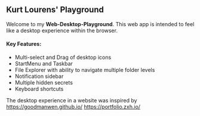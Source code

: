 ## Kurt Lourens' Playground


Welcome to my **Web-Desktop-Playground**. This web app is intended to feel like a desktop experience within the browser.


#### Key Features:
- Multi-select and Drag of desktop icons
- StartMenu and Taskbar
- File Explorer with ability to navigate multiple folder levels
- Notification sidebar
- Multiple hidden secrets
- Keyboard shortcuts



The desktop experience in a website was inspired by 
https://goodmanwen.github.io/
https://portfolio.zxh.io/
